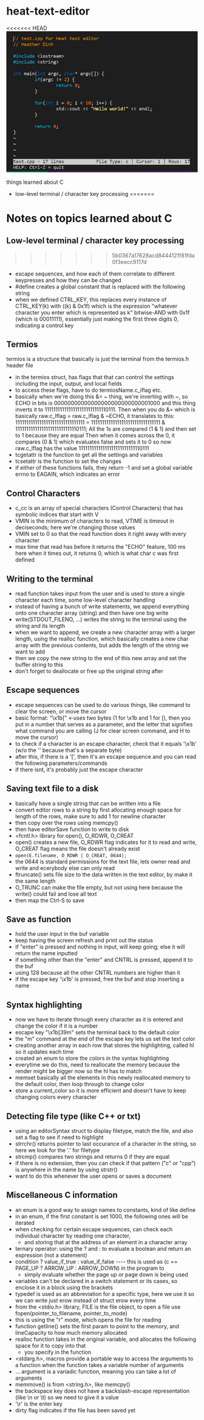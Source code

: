 # heat-text-editor

<<<<<<< HEAD
<img src="https://github.com/hdinh77/heat-text-editor/blob/master/heat.JPG"></img>

things learned about C
- low-level terminal / character key processing
=======
# Notes on topics learned about C

## Low-level terminal / character key processing
>>>>>>> 5b0367a17628acd8444121f81fda0f3eecc9117d
- escape sequences, and how each of them correlate to different keypresses and how they can be changed
- #define creates a global constant that is replaced with the following string
- when we defined CTRL_KEY, this replaces every instance of CTRL_KEY(k) with ((k) & 0x1f) which is the expression
  "whatever character you enter which is represented as k" bitwise-AND with 0x1f (which is 00011111), essentially
  just making the first three digits 0, indicating a control key

## Termios
  termios is a structure that basically is just the terminal from the termios.h header file
- in the termios struct, has flags that that can control the settings including the input, output, and local fields
- to access these flags, have to do termiosName.c_iflag etc.
- basically when we're doing this &= ~ thing, we're inverting with ~,
    so ECHO in bits is 00000000000000000000000000001000 and this thing inverts it to
    11111111111111111111111111110111. Then when you do &= which is basically 
    raw.c_lflag = raw.c_lflag & ~ECHO, it translates to this:
    11111111111111111111111111111111 = 11111111111111111111111111111111 & 11111111111111111111111111110111;
    All the 1s are compared (1 & 1) and then set to 1 because they are equal
    Then when it comes across the 0, it compares (0 & 1) which evaluates false and sets it to 0
    so now raw.c_lflag has the value 11111111111111111111111111110111
- tcgetattr is the function to get all the settings and variables
- tcsetattr is the function to set the changes
- if either of these functions fails, they return -1 and set a global variable errno to EAGAIN, which indicates an error

## Control Characters
- c_cc is an array of special characters (Control Characters) that has symbolic indices that start with V
- VMIN is the minimum of characters to read, VTIME is timeout in deciseconds; here we're changing those values
- VMIN set to 0 so that the read function does it right away with every character
- max time that read has before it returns the "ECHO" feature, 100 ms here when it times out, 
    it returns 0, which is what char c was first defined

## Writing to the terminal
- read function takes input from the user and is used to store a single character each time, some low-level character handling
- instead of having a bunch of write statements, we append everything onto one character array (string) and then have one big write
- write(STDOUT_FILENO, ...) writes the string to the terminal using the string and its length
- when we want to append, we create a new character array with a larger length, using the realloc function, which basically
  creates a new char array with the previous contents, but adds the length of the string we want to add
 - then we copy the new string to the end of this new array and set the buffer string to this
 - don't forget to deallocate or free up the original string after

## Escape sequences
 - escape sequences can be used to do various things, like command to clear the screen, or move the cursor
 - basic format: "\x1b[" <-uses two bytes (1 for \x1b and 1 for [), then you put in a number that serves as a parameter,
    and the letter that signifies what command you are calling (J for clear screen command, and H to move the cursor)
- to check if a character is an escape character, check that it equals '\x1b' (w/o the '\' because that's a separate byte)
- after this, if there is a '[', then it's an escape sequence and you can read the following parameters/commands
- if there isnt, it's probably just the escape character

## Saving text file to a disk
 - basically have a single string that can be written into a file
 - convert editor rows to a string by first allocating enough space for length of the rows, make sure to add 1 for newline character
 - then copy over the rows using memcpy()
 - then have editorSave function to write to disk
 - <fcntl.h> library for open(), O_RDWR, O_CREAT
 - open() creates a new file, O_RDWR flag indicates for it to read and write, O_CREAT flag means the file doesn't already exist
 - ```open(E.filename, O_RDWR | O_CREAT, 0644);```
 - the 0644 is standard permissions for the text file, lets owner read and write and ecerybody else can only read
 - ftruncate() sets file size to the data written in the text editor, by make it the same length
 - O_TRUNC can make the file empty, but not using here because the write() could fail and lose all text
 - then map the Ctrl-S to save

## Save as function
 - hold the user input in the buf variable
 - keep having the screen refresh and print out the status
 - if "enter" is pressed and nothing in input, will keep going; else it will return the name inputted
 - if something other than the "enter" and CNTRL is pressed, append it to the buf 
 - using 128 because all the other CNTRL numbers are higher than it
 - if the escape key '\x1b' is pressed, free the buf and stop inserting a name

## Syntax highlighting
 - now we have to iterate through every character as it is entered and change the color if it is a number
 - escape key "\x1b[39m" sets the terminal back to the default color
 - the "m" command at the end of the escape key lets us set the text color
 - creating another array in each row that stores the highlighting, called hl so it updates each time
 - created an enum to store the colors in the syntax highlighting
 - everytime we do this, need to reallocate the memory because the render might be bigger now so the hl has to match
 - memset basically all the elements in this newly reallocated memory to the default color, then loop through to change color
 - store a current_color so it is more efficient and doesn't have to keep changing colors every character

## Detecting file type (like C++ or txt)
 - using an editorSyntax struct to display filetype, match the file, and also set a flag to see if need to highlight
 - strrchr() returns pointer to last occurance of a character in the string, so here we look for the '.' for filetype
 - strcmp() compares two strings and returns 0 if they are equal
 - if there is no extension, then you can check if that pattern ("c" or "cpp") is anywhere in the name by using strstr()
 - want to do this whenever the user opens or saves a document

## Miscellaneous C information
- an enum is a good way to assign names to constants, kind of like define
- in an enum, if the first constant is set 1000, the following ones will be iterated
- when checking for certain escape sequences, can check each individual character by reading one character,
  - and storing that at the address of an element in a character array
- ternary operator: using the ? and : to evaluate a boolean and return an expression (not a statement)
- condition ? value_if_true : value_if_false ---- this is used as (c == PAGE_UP ? ARROW_UP : ARROW_DOWN) in the program to 
  - simply evaluate whether the page up or page down is being used
- variables can't be declared in a switch statement or its cases, so enclose it in a block using the brackets
- typedef is used as an abbreviation for a specific type, here we use it so we can write just erow instead of struct erow every time
- from the <stdio.h> library, FILE is the file object, to open a file use fopen(pointer_to_filename, pointer_to_mode)
- this is using the "r" mode, which opens the file for reading
- function getline() sets the first param to point to the memory, and lineCapacity to how much memory allocated
- realloc function takes in the original variable, and allocates the following space for it to copy into that 
  - you specify in the function
- <stdarg.h>, macros provide a portable way to access the arguments to a function when the function takes a variable number of arguments
- ... argument is a variadic function, meaning you can take a lot of arguments
- memmove() is from <string.h>, like memcpy()
- the backspace key does not have a backslash-escape representation (like \n or \t) so we need to give it a value
- '\r' is the enter key
- dirty flag indicates if the file has been saved yet
  